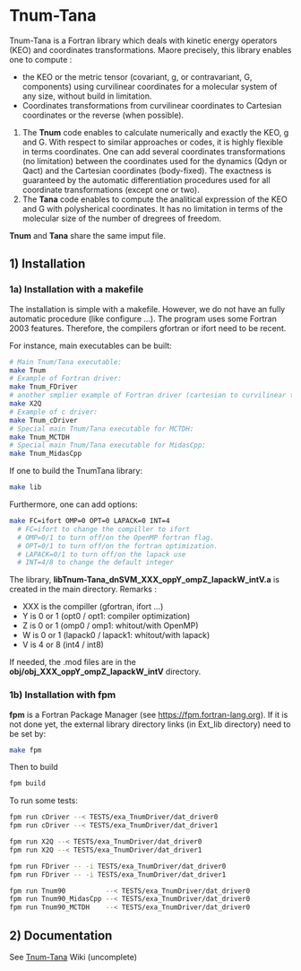 # Tnum-Tana


Tnum-Tana is a Fortran library which deals with kinetic energy operators (KEO) and coordinates transformations.
Maore precisely, this library enables one to compute :

- the KEO or the metric tensor (covariant, g, or contravariant, G, components) using curvilinear coordinates for a molecular system of any size, without build in limitation.
- Coordinates transformations from curvilinear coordinates to Cartesian coordinates or the reverse (when possible). 

1. The **Tnum** code enables to calculate numerically and exactly the KEO, g and G. With respect to similar approaches or codes, it is highly flexible in terms coordinates. One can add several coordinates transformations (no limitation) between the coordinates used for the dynamics (Qdyn or Qact) and the Cartesian coordinates (body-fixed).
The exactness is guaranteed by the automatic differentiation procedures used for all coordinate transformations (except one or two).
2. The **Tana** code enables to compute the analitical expression of the KEO and G with polysherical coordinates. It has no limitation in terms of the molecular size of the number of dregrees of freedom.

**Tnum** and **Tana** share the same imput file.

## 1) Installation

### 1a) Installation with a makefile

The installation is simple with a makefile. However, we do not have an fully automatic procedure (like configure ...). The program uses some Fortran 2003 features. Therefore, the compilers gfortran or ifort need to be recent.

For instance, main executables can be built:

```bash
# Main Tnum/Tana executable:
make Tnum
# Example of Fortran driver:
make Tnum_FDriver
# another smplier example of Fortran driver (cartesian to curvilinear transformation):
make X2Q
# Example of c driver:
make Tnum_cDriver
# Special main Tnum/Tana executable for MCTDH:
make Tnum_MCTDH
# Special main Tnum/Tana executable for MidasCpp:
make Tnum_MidasCpp
```

If one to build the TnumTana library:

```bash
make lib
```

Furthermore, one can add options:

```bash
make FC=ifort OMP=0 OPT=0 LAPACK=0 INT=4
  # FC=ifort to change the compiller to ifort
  # OMP=0/1 to turn off/on the OpenMP fortran flag.
  # OPT=0/1 to turn off/on the fortran optimization.
  # LAPACK=0/1 to turn off/on the lapack use
  # INT=4/8 to change the default integer
```

The library, **libTnum-Tana_dnSVM_XXX_oppY_ompZ_lapackW_intV.a** is created in the main directory.
Remarks : 

- XXX is the compiller (gfortran, ifort ...)
- Y is 0 or 1 (opt0 / opt1: compiler optimization)
- Z is 0 or 1 (omp0 / omp1: whitout/with OpenMP)
- W is 0 or 1 (lapack0 / lapack1: whitout/with lapack)
- V is 4 or 8 (int4 / int8)

If needed, the .mod files are in the **obj/obj_XXX_oppY_ompZ_lapackW_intV** directory.

### 1b) Installation with fpm

**fpm** is a Fortran Package Manager (see https://fpm.fortran-lang.org).
If it is not done yet, the external library directory links (in Ext_lib directory) need to be set by:

```bash
make fpm
```

Then to build 

```bash
fpm build
```

To run some tests:

```bash
fpm run cDriver --< TESTS/exa_TnumDriver/dat_driver0
fpm run cDriver --< TESTS/exa_TnumDriver/dat_driver1

fpm run X2Q --< TESTS/exa_TnumDriver/dat_driver0
fpm run X2Q --< TESTS/exa_TnumDriver/dat_driver1

fpm run FDriver -- -i TESTS/exa_TnumDriver/dat_driver0
fpm run FDriver -- -i TESTS/exa_TnumDriver/dat_driver1

fpm run Tnum90          --< TESTS/exa_TnumDriver/dat_driver0
fpm run Tnum90_MidasCpp --< TESTS/exa_TnumDriver/dat_driver0
fpm run Tnum90_MCTDH    --< TESTS/exa_TnumDriver/dat_driver0
```

## 2) Documentation

See [Tnum-Tana](https://github.com/lauvergn/Tnum-Tana/wiki) Wiki (uncomplete)